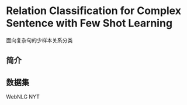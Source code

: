 # Relation Classification for Complex Sentence with Few Shot Learning
面向复杂句的少样本关系分类

## 简介

## 数据集
WebNLG
NYT

##